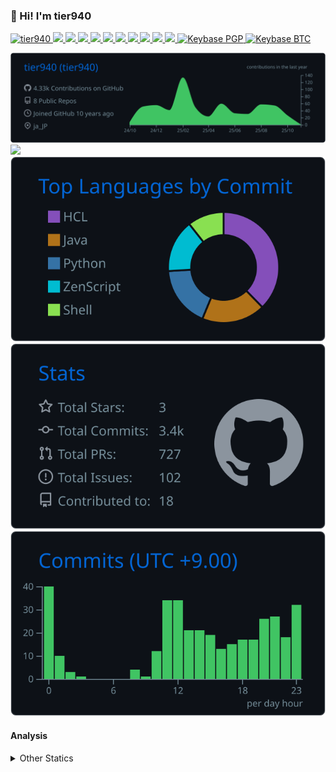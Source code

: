 ### 👋 Hi! I'm tier940

<p align="left"> 
  <a href="https://github.com/tier940/tier940/">
    <img src="https://komarev.com/ghpvc/?username=tier940" alt="tier940" />
  </a>
  <a href="http://twitter.com/tier940">
    <img height="20" src="https://img.shields.io/twitter/follow/tier940?label=Twitter&logo=twitter&style=flat" />
  </a>
  <a href="https://github.com/tier940">
    <img height="20" src="https://img.shields.io/github/followers/tier940?label=follow&logo=github&style=flat" />
  </a>
  <a href="https://www.reddit.com/user/tier940">
    <img height="20" src="https://img.shields.io/reddit/user-karma/combined/tier940?label=Reddit&logo=reddit&style=flat" />
  </a>
  <a href="https://stackoverflow.com/users/17317833/tier940">
    <img height="20" src="https://img.shields.io/stackexchange/stackoverflow/r/17317833?label=StackOverflow&logo=stack-overflow&style=flat" />
  </a>
  <a href="https://zenn.dev/tier940">
    <img height="20" src="https://zenn.badge.nikaera.com/s/tier940/likes" />
  </a>
  <a href="https://zenn.dev/tier940">
    <img height="20" src="https://zenn.badge.nikaera.com/s/tier940/followers" />
  </a>
  <a href="https://zenn.dev/tier940">
    <img height="20" src="https://zenn.badge.nikaera.com/s/tier940/articles" />
  </a>
  <a href="http://qiita.com/tier940">
    <img height="20" src="https://qiita-badge.apiapi.app/s/tier940/posts.svg" />
  </a>
  <a href="http://qiita.com/tier940">
    <img height="20" src="https://qiita-badge.apiapi.app/s/tier940/contributions.svg" />
  </a>
  <a href="https://github.com/tier940/tier940/">
    <img height="20" src="https://github.com/tier940/tier940/actions/workflows/main.yml/badge.svg" />
  </a>
  <a href="https://keybase.io/tier940">
    <img alt="Keybase PGP" src="https://img.shields.io/keybase/pgp/tier940">
  </a>
  <a href="https://keybase.io/tier940">
    <img alt="Keybase BTC" src="https://img.shields.io/keybase/btc/tier940">
  </a>
</p>

[![](https://raw.githubusercontent.com/tier940/tier940/main/profile-summary-card-output/github_dark/0-profile-details.svg)](https://github.com/vn7n24fzkq/github-profile-summary-cards)
[![](https://raw.githubusercontent.com/tier940/tier940/main/profile-summary-card-output/github_dark/1-repos-per-language.svg)](https://github.com/vn7n24fzkq/github-profile-summary-cards) [![](https://raw.githubusercontent.com/tier940/tier940/main/profile-summary-card-output/github_dark/2-most-commit-language.svg)](https://github.com/vn7n24fzkq/github-profile-summary-cards)
[![](https://raw.githubusercontent.com/tier940/tier940/main/profile-summary-card-output/github_dark/3-stats.svg)](https://github.com/vn7n24fzkq/github-profile-summary-cards) [![](https://raw.githubusercontent.com/tier940/tier940/main/profile-summary-card-output/github_dark/4-productive-time.svg)](https://github.com/vn7n24fzkq/github-profile-summary-cards)


#### Analysis
<!-- <img height="150" src="https://github.com/tier940/tier940/blob/master/images/stat.svg" alt="Alternative Text"/> -->

<details>
  <summary>Other Statics</summary>
  <!--START_SECTION:waka-->
![Code Time](http://img.shields.io/badge/Code%20Time-4%2C446%20hrs%209%20mins-blue)

**🐱 My GitHub Data** 

> 📦 35.1 kB Used in GitHub's Storage 
 > 
> 💼 Opted to Hire
 > 
> 📜 8 Public Repositories 
 > 
> 🔑 5 Private Repositories 
 > 
**I'm an Early 🐤** 

```text
🌞 Morning                2524 commits        ████░░░░░░░░░░░░░░░░░░░░░   16.34 % 
🌆 Daytime                5641 commits        █████████░░░░░░░░░░░░░░░░   36.52 % 
🌃 Evening                5665 commits        █████████░░░░░░░░░░░░░░░░   36.67 % 
🌙 Night                  1618 commits        ███░░░░░░░░░░░░░░░░░░░░░░   10.47 % 
```
📅 **I'm Most Productive on Saturday** 

```text
Monday                   1537 commits        ██░░░░░░░░░░░░░░░░░░░░░░░   09.95 % 
Tuesday                  2523 commits        ████░░░░░░░░░░░░░░░░░░░░░   16.33 % 
Wednesday                1874 commits        ███░░░░░░░░░░░░░░░░░░░░░░   12.13 % 
Thursday                 1623 commits        ███░░░░░░░░░░░░░░░░░░░░░░   10.51 % 
Friday                   2165 commits        ████░░░░░░░░░░░░░░░░░░░░░   14.01 % 
Saturday                 2913 commits        █████░░░░░░░░░░░░░░░░░░░░   18.86 % 
Sunday                   2813 commits        █████░░░░░░░░░░░░░░░░░░░░   18.21 % 
```


📊 **This Week I Spent My Time On** 

```text
🕑︎ Time Zone: Asia/Tokyo

💬 Programming Languages: 
Other                    36 hrs 49 mins      █████████████████████░░░░   83.54 % 
Java                     5 hrs 22 mins       ███░░░░░░░░░░░░░░░░░░░░░░   12.21 % 
JSON                     26 mins             ░░░░░░░░░░░░░░░░░░░░░░░░░   01.00 % 
Groovy                   22 mins             ░░░░░░░░░░░░░░░░░░░░░░░░░   00.84 % 
Gradle                   19 mins             ░░░░░░░░░░░░░░░░░░░░░░░░░   00.74 % 

🔥 Editors: 
Edge                     36 hrs 17 mins      █████████████████████░░░░   82.36 % 
IntelliJ IDEA            6 hrs 2 mins        ███░░░░░░░░░░░░░░░░░░░░░░   13.72 % 
VS Code                  1 hr 13 mins        █░░░░░░░░░░░░░░░░░░░░░░░░   02.76 % 
Chrome                   30 mins             ░░░░░░░░░░░░░░░░░░░░░░░░░   01.16 % 

💻 Operating System: 
Windows                  43 hrs 8 mins       ████████████████████████░   97.88 % 
Unknown OS               30 mins             ░░░░░░░░░░░░░░░░░░░░░░░░░   01.16 % 
Linux                    25 mins             ░░░░░░░░░░░░░░░░░░░░░░░░░   00.96 % 
```

**I Mostly Code in Java** 

```text
Java                     16 repos            █████████████░░░░░░░░░░░░   51.61 % 
ZenScript                3 repos             ██░░░░░░░░░░░░░░░░░░░░░░░   09.68 % 
Shell                    2 repos             ██░░░░░░░░░░░░░░░░░░░░░░░   06.45 % 
Python                   2 repos             ██░░░░░░░░░░░░░░░░░░░░░░░   06.45 % 
HTML                     1 repo              █░░░░░░░░░░░░░░░░░░░░░░░░   03.23 % 
```



**Timeline**

![Lines of Code chart](https://raw.githubusercontent.com/tier940/tier940/main/assets/bar_graph.png)


 Last Updated on 11/09/2024 00:54:17 UTC
<!--END_SECTION:waka-->
</details>
